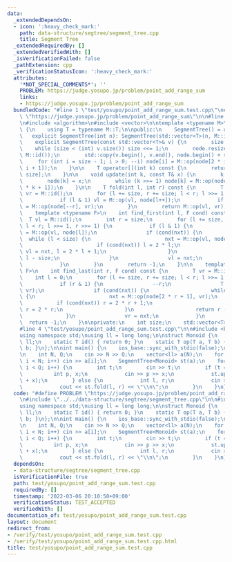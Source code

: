 ```yaml
---
data:
  _extendedDependsOn:
  - icon: ':heavy_check_mark:'
    path: data-structure/segtree/segment_tree.cpp
    title: Segment Tree
  _extendedRequiredBy: []
  _extendedVerifiedWith: []
  _isVerificationFailed: false
  _pathExtension: cpp
  _verificationStatusIcon: ':heavy_check_mark:'
  attributes:
    '*NOT_SPECIAL_COMMENTS*': ''
    PROBLEM: https://judge.yosupo.jp/problem/point_add_range_sum
    links:
    - https://judge.yosupo.jp/problem/point_add_range_sum
  bundledCode: "#line 1 \"test/yosupo/point_add_range_sum.test.cpp\"\n#define PROBLEM\
    \ \"https://judge.yosupo.jp/problem/point_add_range_sum\"\n\n#line 2 \"data-structure/segtree/segment_tree.cpp\"\
    \n#include <algorithm>\n#include <vector>\n\ntemplate <typename M>\nclass SegmentTree\
    \ {\n    using T = typename M::T;\n\npublic:\n    SegmentTree() = default;\n \
    \   explicit SegmentTree(int n): SegmentTree(std::vector<T>(n, M::id())) {}\n\
    \    explicit SegmentTree(const std::vector<T>& v) {\n        size = 1;\n    \
    \    while (size < (int) v.size()) size <<= 1;\n        node.resize(2 * size,\
    \ M::id());\n        std::copy(v.begin(), v.end(), node.begin() + size);\n   \
    \     for (int i = size - 1; i > 0; --i) node[i] = M::op(node[2 * i], node[2 *\
    \ i + 1]);\n    }\n\n    T operator[](int k) const {\n        return node[k +\
    \ size];\n    }\n\n    void update(int k, const T& x) {\n        k += size;\n\
    \        node[k] = x;\n        while (k >>= 1) node[k] = M::op(node[2 * k], node[2\
    \ * k + 1]);\n    }\n\n    T fold(int l, int r) const {\n        T vl = M::id(),\
    \ vr = M::id();\n        for (l += size, r += size; l < r; l >>= 1, r >>= 1) {\n\
    \            if (l & 1) vl = M::op(vl, node[l++]);\n            if (r & 1) vr\
    \ = M::op(node[--r], vr);\n        }\n        return M::op(vl, vr);\n    }\n\n\
    \    template <typename F>\n    int find_first(int l, F cond) const {\n      \
    \  T vl = M::id();\n        int r = size;\n        for (l += size, r += size;\
    \ l < r; l >>= 1, r >>= 1) {\n            if (l & 1) {\n                T nxt\
    \ = M::op(vl, node[l]);\n                if (cond(nxt)) {\n                  \
    \  while (l < size) {\n                        nxt = M::op(vl, node[2 * l]);\n\
    \                        if (cond(nxt)) l = 2 * l;\n                        else\
    \ vl = nxt, l = 2 * l + 1;\n                    }\n                    return\
    \ l - size;\n                }\n                vl = nxt;\n                ++l;\n\
    \            }\n        }\n        return -1;\n    }\n\n    template <typename\
    \ F>\n    int find_last(int r, F cond) const {\n        T vr = M::id();\n    \
    \    int l = 0;\n        for (l += size, r += size; l < r; l >>= 1, r >>= 1) {\n\
    \            if (r & 1) {\n                --r;\n                T nxt = M::op(node[r],\
    \ vr);\n                if (cond(nxt)) {\n                    while (r < size)\
    \ {\n                        nxt = M::op(node[2 * r + 1], vr);\n             \
    \           if (cond(nxt)) r = 2 * r + 1;\n                        else vr = nxt,\
    \ r = 2 * r;\n                    }\n                    return r - size;\n  \
    \              }\n                vr = nxt;\n            }\n        }\n      \
    \  return -1;\n    }\n\nprivate:\n    int size;\n    std::vector<T> node;\n};\n\
    #line 4 \"test/yosupo/point_add_range_sum.test.cpp\"\n\n#include <bits/stdc++.h>\n\
    using namespace std;\nusing ll = long long;\n\nstruct Monoid {\n    using T =\
    \ ll;\n    static T id() { return 0; }\n    static T op(T a, T b) { return a +\
    \ b; }\n};\n\nint main() {\n    ios_base::sync_with_stdio(false);\n    cin.tie(0);\n\
    \n    int N, Q;\n    cin >> N >> Q;\n    vector<ll> a(N);\n    for (int i = 0;\
    \ i < N; i++) cin >> a[i];\n    SegmentTree<Monoid> st(a);\n    for (int i = 0;\
    \ i < Q; i++) {\n        int t;\n        cin >> t;\n        if (t == 0) {\n  \
    \          int p, x;\n            cin >> p >> x;\n            st.update(p, st[p]\
    \ + x);\n        } else {\n            int l, r;\n            cin >> l >> r;\n\
    \            cout << st.fold(l, r) << \"\\n\";\n        }\n    }\n}\n"
  code: "#define PROBLEM \"https://judge.yosupo.jp/problem/point_add_range_sum\"\n\
    \n#include \"../../data-structure/segtree/segment_tree.cpp\"\n\n#include <bits/stdc++.h>\n\
    using namespace std;\nusing ll = long long;\n\nstruct Monoid {\n    using T =\
    \ ll;\n    static T id() { return 0; }\n    static T op(T a, T b) { return a +\
    \ b; }\n};\n\nint main() {\n    ios_base::sync_with_stdio(false);\n    cin.tie(0);\n\
    \n    int N, Q;\n    cin >> N >> Q;\n    vector<ll> a(N);\n    for (int i = 0;\
    \ i < N; i++) cin >> a[i];\n    SegmentTree<Monoid> st(a);\n    for (int i = 0;\
    \ i < Q; i++) {\n        int t;\n        cin >> t;\n        if (t == 0) {\n  \
    \          int p, x;\n            cin >> p >> x;\n            st.update(p, st[p]\
    \ + x);\n        } else {\n            int l, r;\n            cin >> l >> r;\n\
    \            cout << st.fold(l, r) << \"\\n\";\n        }\n    }\n}"
  dependsOn:
  - data-structure/segtree/segment_tree.cpp
  isVerificationFile: true
  path: test/yosupo/point_add_range_sum.test.cpp
  requiredBy: []
  timestamp: '2022-03-06 20:10:50+09:00'
  verificationStatus: TEST_ACCEPTED
  verifiedWith: []
documentation_of: test/yosupo/point_add_range_sum.test.cpp
layout: document
redirect_from:
- /verify/test/yosupo/point_add_range_sum.test.cpp
- /verify/test/yosupo/point_add_range_sum.test.cpp.html
title: test/yosupo/point_add_range_sum.test.cpp
---
```

